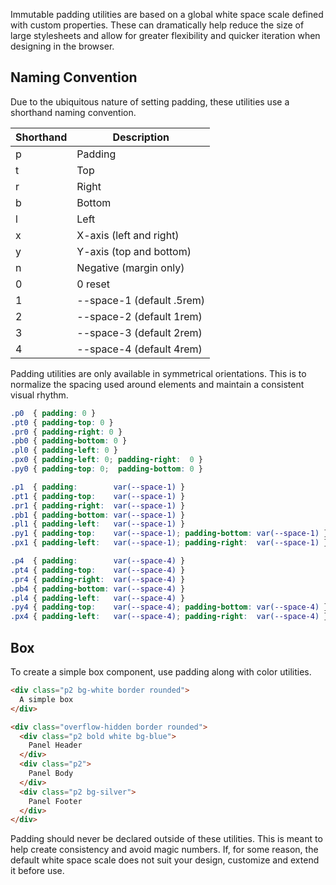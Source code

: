 
Immutable padding utilities are based on a global white space scale defined with custom properties.
These can dramatically help reduce the size of large stylesheets and allow for greater flexibility and quicker iteration when designing in the browser.

## Naming Convention

Due to the ubiquitous nature of setting padding,
these utilities use a shorthand naming convention.

<div class="overflow-scroll">
  <table class="mb2 table-flush table-light">
    <thead>
      <tr> <th>Shorthand</th> <th>Description</th> </tr>
    </thead>
    <tbody>
      <tr> <td>p</td> <td>Padding</td> </tr>
      <tr> <td>t</td> <td>Top</td> </tr>
      <tr> <td>r</td> <td>Right</td> </tr>
      <tr> <td>b</td> <td>Bottom</td> </tr>
      <tr> <td>l</td> <td>Left</td> </tr>
      <tr> <td>x</td> <td>X-axis (left and right)</td> </tr>
      <tr> <td>y</td> <td>Y-axis (top and bottom)</td> </tr>
      <tr> <td>n</td> <td>Negative (margin only)</td> </tr>
      <tr> <td>0</td> <td>0 reset</td> </tr>
      <tr> <td>1</td> <td>--space-1 (default .5rem)</td> </tr>
      <tr> <td>2</td> <td>--space-2 (default 1rem)</td> </tr>
      <tr> <td>3</td> <td>--space-3 (default 2rem)</td> </tr>
      <tr> <td>4</td> <td>--space-4 (default 4rem)</td> </tr>
    </tbody>
  </table>
</div>

Padding utilities are only available in symmetrical orientations.
This is to normalize the spacing used around elements and maintain a consistent visual rhythm.

```css
.p0  { padding: 0 }
.pt0 { padding-top: 0 }
.pr0 { padding-right: 0 }
.pb0 { padding-bottom: 0 }
.pl0 { padding-left: 0 }
.px0 { padding-left: 0; padding-right:  0 }
.py0 { padding-top: 0;  padding-bottom: 0 }

.p1  { padding:        var(--space-1) }
.pt1 { padding-top:    var(--space-1) }
.pr1 { padding-right:  var(--space-1) }
.pb1 { padding-bottom: var(--space-1) }
.pl1 { padding-left:   var(--space-1) }
.py1 { padding-top:    var(--space-1); padding-bottom: var(--space-1) }
.px1 { padding-left:   var(--space-1); padding-right:  var(--space-1) }

.p4  { padding:        var(--space-4) }
.pt4 { padding-top:    var(--space-4) }
.pr4 { padding-right:  var(--space-4) }
.pb4 { padding-bottom: var(--space-4) }
.pl4 { padding-left:   var(--space-4) }
.py4 { padding-top:    var(--space-4); padding-bottom: var(--space-4) }
.px4 { padding-left:   var(--space-4); padding-right:  var(--space-4) }
```

## Box

To create a simple box component, use padding along with color utilities.

```html
<div class="p2 bg-white border rounded">
  A simple box
</div>
```

```html
<div class="overflow-hidden border rounded">
  <div class="p2 bold white bg-blue">
    Panel Header
  </div>
  <div class="p2">
    Panel Body
  </div>
  <div class="p2 bg-silver">
    Panel Footer
  </div>
</div>
```

<span class="red">Padding should never be declared outside of these utilities.</span>
This is meant to help create consistency and avoid magic numbers.
If, for some reason, the default white space scale does not suit your design, customize and extend it before use.

